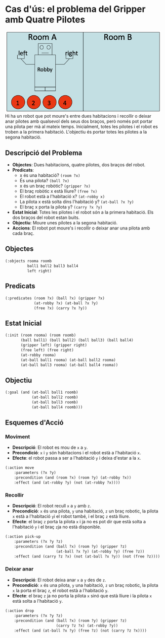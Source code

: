 # **Cas d'ús: el problema del Gripper amb Quatre Pilotes**

![robby](img/robby.png)  
Hi ha un robot que pot moure's entre dues habitacions i recollir o deixar anar pilotes amb qualsevol dels seus dos braços, però només pot portar una pilota per mà al mateix temps. Inicialment, totes les pilotes i el robot es troben a la primera habitació. L'objectiu és portar totes les pilotes a la segona habitació.

## **Descripció del Problema**
- **Objectes**: Dues habitacions, quatre pilotes, dos braços del robot.
- **Predicats**:
  - x és una habitació? `(room ?x)`
  - És una pilota? `(ball ?x)`
  - x és un braç robòtic? `(gripper ?x)`
  - El braç robòtic x està lliure? `(free ?x)`
  - El robot està a l'habitació x? `(at-robby x)` 
  - La pilota x està solta dins l'habitació y? `(at-ball ?x ?y)` 
  - El braç x porta la pilota y? `(carry ?x ?y)`
- **Estat Inicial**: Totes les pilotes i el robot són a la primera habitació. Els dos braços del robot estan buits.
- **Objectiu**: Moure unes pilotes a la segona habitació.
- **Accions**: El robot pot moure's i recollir o deixar anar una pilota amb cada braç.

## **Objectes**

```pddl
(:objects rooma roomb
          ball1 ball2 ball3 ball4
          left right)
```

## **Predicats**

```pddl
(:predicates (room ?x) (ball ?x) (gripper ?x)
             (at-robby ?x) (at-ball ?x ?y)
             (free ?x) (carry ?x ?y))
```

## **Estat Inicial**

```pddl
(:init (room rooma) (room roomb)
       (ball ball1) (ball ball2) (ball ball3) (ball ball4)
       (gripper left) (gripper right)
       (free left) (free right)
       (at-robby rooma)
       (at-ball ball1 rooma) (at-ball ball2 rooma)
       (at-ball ball3 rooma) (at-ball ball4 rooma))
```

## **Objectiu**

```pddl
(:goal (and (at-ball ball1 roomb)
            (at-ball ball2 roomb)
            (at-ball ball3 roomb)
            (at-ball ball4 roomb)))
```

## **Esquemes d'Acció**

### **Moviment**

- **Descripció**: El robot es mou de `x` a `y`.
- **Precondició**: `x` i `y` són habitacions i el robot està a l'habitació `x`.
- **Efecte**: el robot passa a ser a l'habitació `y` i deixa d'estar a la `x`.

```pddl
(:action move
    :parameters (?x ?y)
    :precondition (and (room ?x) (room ?y) (at-robby ?x))
    :effect (and (at-robby ?y) (not (at-robby ?x))))
```

### **Recollir**

- **Descripció**: El robot recull `x` a `y` amb `z`.
- **Precondició**: `x` és una pilota, `y` una habitació, `z` un braç robotic, la pilota `x` està a l'habitació `y`i el robot també, i el braç `z` està lliure.
- **Efecte**: el braç `z` porta la pilota `x` i ja no es pot dir que està solta a l'habitació `y` i el braç `z`ja no està disponible.
```pddl
(:action pick-up
    :parameters (?x ?y ?z)
    :precondition (and (ball ?x) (room ?y) (gripper ?z)
                       (at-ball ?x ?y) (at-robby ?y) (free ?z))
    :effect (and (carry ?z ?x) (not (at-ball ?x ?y)) (not (free ?z))))
```

### **Deixar anar**

- **Descripció**: El robot deixa anar `x` a `y` des de `z`.
- **Precondició**: `x` és una pilota, `y` una habitació, `z` un braç robotic, la pilota `x` la porta el braç `z`, el robot està a l'habitació `y`.
- **Efecte**: el braç `z` ja no porta la pilota `x` sinó que està lliure i la pilota `x` està solta a l'habitació `y`.

```pddl
(:action drop
    :parameters (?x ?y ?z)
    :precondition (and (ball ?x) (room ?y) (gripper ?z)
                       (carry ?z ?x) (at-robby ?y))
    :effect (and (at-ball ?x ?y) (free ?z) (not (carry ?z ?x))))
